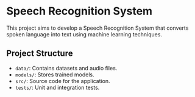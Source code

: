 # Speech Recognition System

This project aims to develop a Speech Recognition System that converts spoken language into text using machine learning techniques.

## Project Structure

- `data/`: Contains datasets and audio files.
- `models/`: Stores trained models.
- `src/`: Source code for the application.
- `tests/`: Unit and integration tests.

